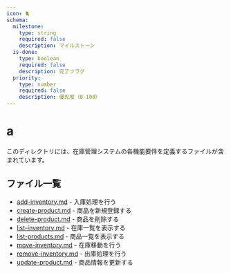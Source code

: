 ```yaml
---
icon: 🐈
schema:
  milestone:
    type: string
    required: false
    description: マイルストーン
  is-done:
    type: boolean
    required: false
    description: 完了フラグ
  priority:
    type: number
    required: false
    description: 優先度（0-100）
---
```


# a

このディレクトリには、在庫管理システムの各機能要件を定義するファイルが含まれています。

## ファイル一覧

- [add-inventory.md]() - 入庫処理を行う
- [create-product.md]() - 商品を新規登録する
- [delete-product.md]() - 商品を削除する
- [list-inventory.md]() - 在庫一覧を表示する
- [list-products.md]() - 商品一覧を表示する
- [move-inventory.md]() - 在庫移動を行う
- [remove-inventory.md]() - 出庫処理を行う
- [update-product.md]() - 商品情報を更新する